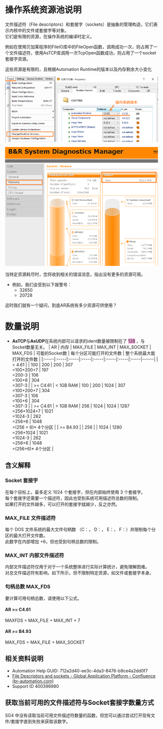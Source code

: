 # 操作系统资源池说明
文件描述符（File descriptors）和套接字（sockets）是抽象的管理构造，它们表示内核中的文件或套接字等对象。  
它们是有限的资源，在操作系统的编译时定义。

例如在使用贝加莱程序的FileIO库中的FileOpen函数，调用成功一次，则占用了一个文件描述符，使用AsTCP库调用一次TcpOpen函数成功，则占用了一个socket套接字资源。

这些资源是有限的，且根据Automation Runtime的版本以及内存剩余大小变化

![](FILES/019贝加莱PLC系统资源数量说明/image-20230302160652479.png)

![](FILES/019贝加莱PLC系统资源数量说明/image-20230302160703712.png)

当特定资源耗尽时，您将收到相关的错误消息，指出没有更多的资源可用。
- 例如，我们会受到以下报警号：
    - 32650
    - 20728

这时我们就有一个疑问，到底AR系统有多少资源可供使用？

# 数量说明

- **AsTCP**与**AsUDP**在系统内部可以请求的ident数量被限制在了 <span style="background:#F0A7D8">128</span> ，与Socket数量无关。
|   AR   | 内存 | MAX_FILE | MAX_INT | MAX_SOCKET | MAX_FDS | 可能的Socket数 | 每个分区可能打开的文件数 | 整个系统最大能打开的文件数 |
|:-----|:-----|:-----|:-----|:-----|:-----|:-----|:-----|------|
| < 4.61 |  | 100 | 200 | 200 | 307<br />=100+200+7 | 197<br />=200-3 | 106<br />=100+6 | 304<br />=307-3 |
| >= C4.61 | < 1GB RAM | 100 | 200 | 1024 | 307<br />=100+200+7 | 304<br />=307-3 | 106<br />=100+6 | 304<br />=307-3 |
| >= C4.61 | > 1GB RAM | 256 | 1024 | 1024 | 1287<br />=256+1024+7 | 1021<br />=1024-3 | 262<br />=256+6 | 1048<br />=(256 + 6)* 4个分区 |
| \>= B4.93 |      | 256 |  | 1024 | 1280<br />=256+1024 | 1021<br />=1024-3 | 262<br />=256+6 | 1048<br />=(256+6)* 4个分区 |

## 含义解释
### Socket 套接字
在每个目标上，最多定义 1024 个套接字，但在内部始终使用 3 个套接字。  
每个套接字还需要一个描述符，因此也受到系统可用描述符总数的限制。  
如果打开的文件越多，可以打开的套接字就越少，反之亦然。

### MAX_FILE 文件描述符
每个 DOS 文件系统的最大文件句柄数 （C：， D：， E：， F：）并限制每个分区的最大打开文件数。  
此数字在内部增加 +6，但也受到句柄总数的限制。

### MAX_INT 内部文件描述符
内部文件描述符仅用于对于一个系统整体进行实际计算统计，避免理解困难。  
对总文件描述符有影响，如下所示，但不限制特定资源，如文件或套接字本身。

### 句柄总数 MAX_FDS
要计算可用句柄总数，请使用以下公式。
#### AR >= C4.61
MAXFDS = MAX_FILE + MAX_INT + 7
#### AR >= B4.93
MAX_FDS = MAX_FILE + MAX_SOCKET

## 相关资料说明
- Automation Help GUID: 712a2d40-ee3c-4da3-8476-b9ce4a2dd0f7
- [File Descriptors and sockets - Global Application Platform - Confluence (br-automation.com)](https://confluence.br-automation.com/display/RDGO/File+Descriptors+and+sockets)
- Support ID 400396980 

## 获取当前可用的文件描述符与Socket套接字数量方式
SG4 中没有读取当前可用文件描述符数量的函数，但您可以通过尝试打开现有文件/套接字直到失败来获取该数字。


